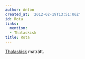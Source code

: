 ```yaml
---
author: Anton
created_at: '2012-02-19T13:51:06Z'
id: Rota
links:
  mention:
  - Thalaskisk
title: Rota
---
```


[Thalaskisk] maträtt.

  [Thalaskisk]: Thalaskisk
